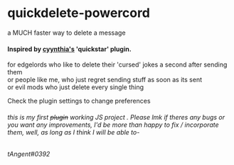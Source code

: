 # quickdelete-powercord
a MUCH faster way to delete a message

#### Inspired by [cyynthia's](https://github.com/cyyynthia "cyynthia's") 'quickstar' plugin. <br />
for edgelords who like to delete their 'cursed' jokes a second after sending them <br />
or people like me, who just regret sending stuff as soon as its sent <br />
or evil mods who just delete every single thing

Check the plugin settings to change preferences

###### this is my first ~~plugin~~ working JS project . Please lmk if theres any bugs or you want any improvements, I'd be more than happy to fix / incorporate them, well, as long as I think I will be able to-
###### tAngent#0392
